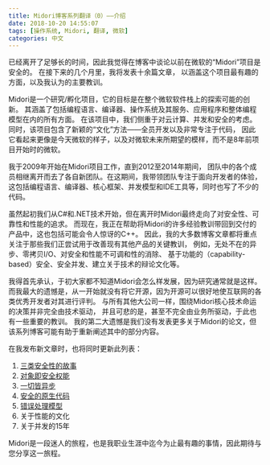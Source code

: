 ```yaml
---
title: Midori博客系列翻译（0）——介绍
date: 2018-10-20 14:55:07
tags: [操作系统, Midori, 翻译, 微软]
categories: 中文
---
```


<!-- 
Enough time has passed that I feel safe blogging about my prior project here at
Microsoft, "Midori."  In the months to come, I'll publish a dozen-or-so articles
covering the most interesting aspects of this project, and my key take-aways. 
-->
已经离开了足够长的时间，因此我觉得在博客中谈论以前在微软的“Midori”项目是安全的。
在接下来的几个月里，我将发表十余篇文章，
以涵盖这个项目最有趣的方面，以及我认为的主要教训。

<!-- 
Midori was a research/incubation project to explore ways of innovating
throughout Microsoft's software stack.  This spanned all aspects, including the
programming language, compilers, OS, its services, applications, and the overall
programming models.  We had a heavy bias towards cloud, concurrency, and safety.
The project included novel "cultural" approaches too, being 100% developers and
very code-focused, looking more like the Microsoft of today and hopefully
tomorrow, than it did the Microsoft of 8 years ago when the project began. 
-->
Midori是一个研究/孵化项目，它的目标是在整个微软软件栈上的探索可能的创新。
其涵盖了包括编程语言、编译器、操作系统及其服务、应用程序和整体编程模型在内的所有方面。
在该项目中，我们侧重于对云计算、并发和安全的考虑。
同时，该项目包含了新颖的“文化”方法——全员开发以及非常专注于代码，
因此它看起来更像是今天微软的样子，以及对微软未来所期望的模样，而不是8年前项目开始时的微软。
<!-- 
I worked on Midori from 2009 until we transitioned the teams to their respective
new homes during 2012-2014.  I led the groups focusing on the developer
experience: language, compilers, core frameworks, concurrency models, and
IDEs/tools.  And I wrote lots of code the whole time. -->
我于2009年开始在Midori项目工作，直到2012至2014年期间，
团队中的各个成员相继离开而去了各自新团队。在这期间，我带领团队专注于面向开发者的体验，
这包括编程语言、编译器、核心框架、并发模型和IDE工具等，同时也写了不少的代码。

<!-- Although we started with C# and .NET, we were forced to radically depart in the
name of security, reliability, and performance.  Now, I am helping to bring many
of those lessons learned back to the shipping products including, perhaps
surprisingly, C++.  Most of my blog entries will focus on the key lessons that
we're now trying to apply back to the products, like asynchrony everywhere,
zero-copy IO, dispelling the false dichotomy between safety and performance,
capability-based security, safe concurrency, establishing a culture of technical
debate, and more. -->
虽然起初我们从C#和.NET技术开始，但在离开时Midori最终走向了对安全性、可靠性和性能的追求。
而现在，我正在帮助将Midori的许多经验教训带回到交付的产品中，这也包括可能会令人惊讶的C++。
因此，我的大多数博客文章都将重点关注于那些我们正尝试用于改善现有其他产品的关键教训，
例如，无处不在的异步、零拷贝I/O、对安全和性能不可调和性的消除、
基于功能的（capability-based）安全、安全并发、建立关于技术的辩论文化等。

<!-- 
I'll be the first to admit, none of us knew how Midori would turn out.  That's
often the case with research.  My biggest regret is that we didn't OSS it from
the start, where the meritocracy of the Internet could judge its pieces
appropriately.  As with all big corporations, decisions around the destiny of
Midori's core technology weren't entirely technology-driven, and sadly, not even
entirely business-driven.  But therein lies some important lessons too.  My
second biggest regret is that we didn't publish more papers.  This blog series
may help to recitify some of this. 
-->
我得首先承认，于初大家都不知道Midori会怎么样发展，因为研究通常就是这样。
而我最大的遗憾是，从一开始就没有将它开源，因为开源可以很好地使互联网的各类优秀开发者对其进行评判。
与所有其他大公司一样，围绕Midori核心技术命运的决策并非完全由技术驱动，
并且可悲的是，甚至不完全由业务所驱动，于此也有一些重要的教训。
我的第二大遗憾是我们没有发表更多关于Midori的论文，但该系列博客可能有助于重新阐述其中的部分内容。

<!-- I shall update this list as new articles are published: -->
在我发布新文章时，也将同时更新此列表：

<!-- 
1. [A Tale of Three Safeties](/2015/11/03/a-tale-of-three-safeties/)
2. [Objects as Secure Capabilities](/2015/11/10/objects-as-secure-capabilities/)
3. [Asynchronous Everything](/2015/11/19/asynchronous-everything/)
4. [Safe Native Code](/2015/12/19/safe-native-code)
5. [The Error Model](/2016/02/07/the-error-model)
6. [Performance Culture](/2016/04/10/performance-culture)
7. [15 Years of Concurrency](/2016/11/30/15-years-of-concurrency/) 
-->

1. [三类安全性的故事](/2018/10/24/midori/1-a-tale-of-three-safeties/)
2. [对象即安全权能](/2018/11/18/midori/2-objects-as-secure-capabilities/)
3. [一切皆异步](/2018/11/25/midori/3-asynchronous-everything/)
4. [安全的原生代码](/2019/02/17/midori/4-safe-native-code/)
5. [错误处理模型](/2019/03/09/midori/5-the-error-model/)
6. 关于性能的文化
7. 关于并发的15年

<!-- 
Midori was a fascinating journey, and the most fun I've had in my career
to-date.  I look forward to sharing some of that journey with you.
-->
Midori是一段迷人的旅程，也是我职业生涯中迄今为止最有趣的事情，因此期待与您分享这一旅程。
